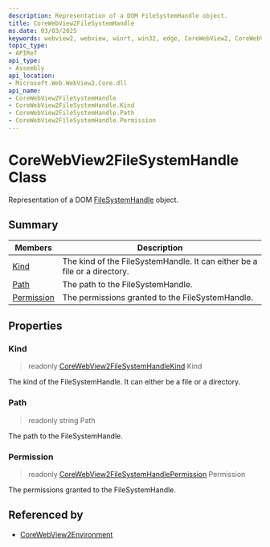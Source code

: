 ```yaml
---
description: Representation of a DOM FileSystemHandle object.
title: CoreWebView2FileSystemHandle
ms.date: 03/03/2025
keywords: webview2, webview, winrt, win32, edge, CoreWebView2, CoreWebView2Controller, browser control, edge html, CoreWebView2FileSystemHandle
topic_type:
- APIRef
api_type:
- Assembly
api_location:
- Microsoft.Web.WebView2.Core.dll
api_name:
- CoreWebView2FileSystemHandle
- CoreWebView2FileSystemHandle.Kind
- CoreWebView2FileSystemHandle.Path
- CoreWebView2FileSystemHandle.Permission
---
```


# CoreWebView2FileSystemHandle Class



Representation of a DOM [FileSystemHandle](https://developer.mozilla.org/docs/Web/API/FileSystemHandle) object.

## Summary

Members|Description
--|--
[Kind](#kind) | The kind of the FileSystemHandle. It can either be a file or a directory.
[Path](#path) | The path to the FileSystemHandle.
[Permission](#permission) | The permissions granted to the FileSystemHandle.

## Properties

### Kind

> readonly  [CoreWebView2FileSystemHandleKind](corewebview2filesystemhandlekind.md) Kind

The kind of the FileSystemHandle. It can either be a file or a directory.

### Path

> readonly  string Path

The path to the FileSystemHandle.

### Permission

> readonly  [CoreWebView2FileSystemHandlePermission](corewebview2filesystemhandlepermission.md) Permission

The permissions granted to the FileSystemHandle.






## Referenced by

- [CoreWebView2Environment](corewebview2environment.md)
